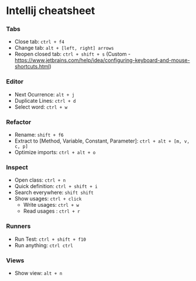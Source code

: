 # Intellij cheatsheet

### Tabs
- Close tab: `ctrl + f4`
- Change tab: `alt + [left, right] arrows`
- Reopen closed tab: `ctrl + shift + s` (Custom - https://www.jetbrains.com/help/idea/configuring-keyboard-and-mouse-shortcuts.html)

### Editor
- Next Ocurrence: `alt + j`
- Duplicate Lines: `ctrl + d`
- Select word: `ctrl + w`


### Refactor
- Rename: `shift + f6`
- Extract to [Method, Variable, Constant, Parameter]: `ctrl + alt + [m, v, c, p]`
- Optimize imports: `ctrl + alt + o`

### Inspect
- Open class: `ctrl + n`
- Quick definition: `ctrl + shift + i`
- Search everywhere: `shift shift`
- Show usages: `ctrl + click`
  - Write usages: `ctrl + w`
  - Read usages : `ctrl + r`

### Runners

- Run Test: `ctrl + shift + f10`
- Run anything: `ctrl ctrl`

### Views

- Show view: `alt + n`


